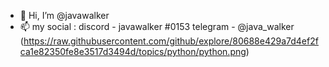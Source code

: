 - 👋 Hi, I’m @javawalker
- 📫 my social : discord - javawalker #0153 telegram - @java_walker
 (https://raw.githubusercontent.com/github/explore/80688e429a7d4ef2fca1e82350fe8e3517d3494d/topics/python/python.png)
